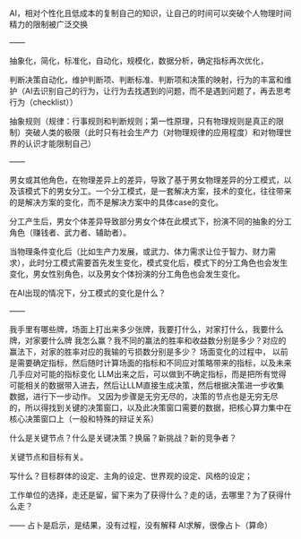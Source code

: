 AI，相对个性化且低成本的复制自己的知识，让自己的时间可以突破个人物理时间精力的限制被广泛交换

——

抽象化，简化，标准化，自动化，规模化，数据分析，确定指标再次优化，

判断决策自动化，维护判断项、判断标准、判断项和决策的映射，行为的丰富和维护（AI去识别自己的行为，让行为去找遇到的问题，而不是遇到问题了，再去思考行为（checklist））

抽象规则（规律：行事规则和判断规则；第一性原理，只有物理规则是真正的限制）突破人类的极限（此时只有社会生产力（对物理规律的应用程度）和对物理世界的认识才能限制自己）

——

男女或其他角色，在物理差异上的差异，导致了基于男女物理差异的分工模式，以及该模式下的男女分工。一个分工模式，是一套解决方案，技术的变化，往往带来的是解决方案的变化，而不是解决方案中的具体case的变化。

分工产生后，男女个体差异导致部分男女个体在此模式下，扮演不同的抽象的分工角色（赚钱者、武力者、辅助者）。

当物理条件变化后（比如生产力发展，或武力、体力需求让位于智力、财力需求），此时分工模式需要首先发生变化，模式变化后，模式下的分工角色也会发生变化，男女性别角色，以及男女个体扮演的分工角色也会发生变化。

在AI出现的情况下，分工模式的变化是什么？

——

我手里有哪些牌，场面上打出来多少张牌，我要打什么，对家打什么，我要什么牌，对家要什么牌
我怎么赢？我不同的赢法的胜率和收益数分别是多少？对应的赢法下，对家的胜率对应的我输的亏损数分别是多少？
场面变化的过程中，
以前是需要确定指标，然后随时计算场面的指标和不同应对策略带来的指标，以及未来几手应对可能的指标变化
LLM出来之后，可以做到不确定指标，而是把所有觉得可能相关的数据带入进去，然后让LLM直接生成决策，然后根据决策进一步收集数据，进行下一步动作。
又因为步骤是无穷无尽的，决策的节点也是无穷无尽的，所以得找到关键的决策窗口，以及此决策窗口需要的数据，把核心算力集中在核心决策窗口上（一般和特殊的辩证关系）

什么是关键节点？什么是关键决策？换届？新挑战？新的竞争者？

关键节点和目标有关。

写什么？目标群体的设定、主角的设定、世界观的设定、风格的设定；

工作单位的选择，走还是留，留下来为了获得什么？走的话，去哪里？为了获得什么走？

——
占卜是启示，是结果，没有过程，没有解释
AI求解，很像占卜（算命）

